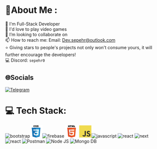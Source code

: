 # 💫About Me :
🌱 I'm Full-Stack Developer  
💓 I'd love to play video games  
👯 I’m looking to collaborate on  
📫 How to reach me: Email: Dev.sepehr@outlook.com  
⭐ Giving stars to people's projects not only won't consume yours, it will further encourage the developers!  
💻 Discord: `sepehr0`

## 🌐Socials
<!-- [![Discord](https://img.shields.io/badge/Discord-%237289DA.svg?logo=discord&logoColor=white)](https://discord.com/users/394974967906828288)-->
[![Telegram](https://img.shields.io/badge/Telegram-%231877F2.svg?logo=telegram)](https://t.me/LeaReX)

# 💻 Tech Stack:
<p align="left"><img src="https://getbootstrap.com/docs/5.0/assets/brand/bootstrap-logo.svg" alt="bootstrap" width="50" height="40"/><img src="https://raw.githubusercontent.com/devicons/devicon/master/icons/css3/css3-original-wordmark.svg" alt="css3" width="40" height="40"/><img src="https://www.vectorlogo.zone/logos/firebase/firebase-icon.svg" alt="firebase" width="40" height="40"/> <img src="https://raw.githubusercontent.com/devicons/devicon/master/icons/html5/html5-original-wordmark.svg" alt="html5" width="40" height="40"/> <img src="https://raw.githubusercontent.com/devicons/devicon/master/icons/javascript/javascript-original.svg" alt="javascript" width="40" height="40"/><img src="https://upload.wikimedia.org/wikipedia/commons/thumb/4/4c/Typescript_logo_2020.svg/1200px-Typescript_logo_2020.svg.png" alt="javascript" width="40" height="40"/> <img src="https://upload.wikimedia.org/wikipedia/commons/thumb/a/a7/React-icon.svg/512px-React-icon.svg.png" alt="react" width="40" height="35"/>
<img src="https://img.icons8.com/fluent-systems-filled/200/FFFFFF/nextjs.png" alt="next" width="40" height="40"/>
<img src="https://upload.wikimedia.org/wikipedia/commons/thumb/d/d5/Tailwind_CSS_Logo.svg/2048px-Tailwind_CSS_Logo.svg.png" alt="react" width="45" height="35"/>
<img src="https://voyager.postman.com/logo/postman-logo-icon-orange.svg" alt="Postman" width="40" height="40"/>
<img src="https://cdn.iconscout.com/icon/free/png-512/free-node-js-logo-icon-download-in-svg-png-gif-file-formats--nodejs-programming-language-pack-logos-icons-1174925.png" alt="Node JS" width="40" height="45"/>
<img src="https://miro.medium.com/v2/resize:fit:300/1*_HZPBJ2WejyvkBDJo1CUwg.png" alt="Mongo DB" width="45" height="45"/>
</p>

